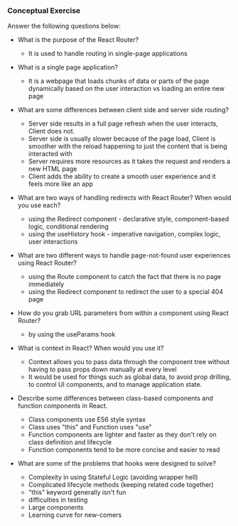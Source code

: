 ### Conceptual Exercise 

Answer the following questions below:

- What is the purpose of the React Router?
  * It is used to handle routing in single-page applications
  
- What is a single page application?
  * It is a webpage that loads chunks of data or parts of the page dynamically based on the user interaction vs loading an entire new page 
  
- What are some differences between client side and server side routing?
  * Server side results in a full page refresh when the user interacts, Client does not.
  * Server side is usually slower because of the page load, Client is smoother with the reload happening to just the content that is being interacted with
  * Server requires more resources as it takes the request and renders a new HTML page
  * Client adds the ability to create a smooth user experience and it feels more like an app
  
- What are two ways of handling redirects with React Router? When would you use each?
  * using the Redirect component - declarative style, component-based logic, conditional rendering
  * using the useHistory hook - imperative navigation, complex logic, user interactions

- What are two different ways to handle page-not-found user experiences using React Router? 
  * using the Route component to catch the fact that there is no page immediately
  * using the Redirect component to redirect the user to a special 404 page

- How do you grab URL parameters from within a component using React Router?
  * by using the useParams hook

- What is context in React? When would you use it?
  * Context allows you to pass data through the component tree without having to pass props down manually at every level
  * It would be used for things such as global data, to avoid prop drilling, to control UI components, and to manage application state.

- Describe some differences between class-based components and function
  components in React.
  * Class components use ES6 style syntax
  * Class uses "this" and Function uses "use"
  * Function components are lighter and faster as they don't rely on class definition and lifecycle
  * Function components tend to be more concise and easier to read

- What are some of the problems that hooks were designed to solve?
  * Complexity in using Stateful Logic (avoiding wrapper hell)
  * Complicated lifecycle methods (keeping related code together)
  * "this" keyword generally isn't fun
  * difficulties in testing
  * Large components
  * Learning curve for new-comers